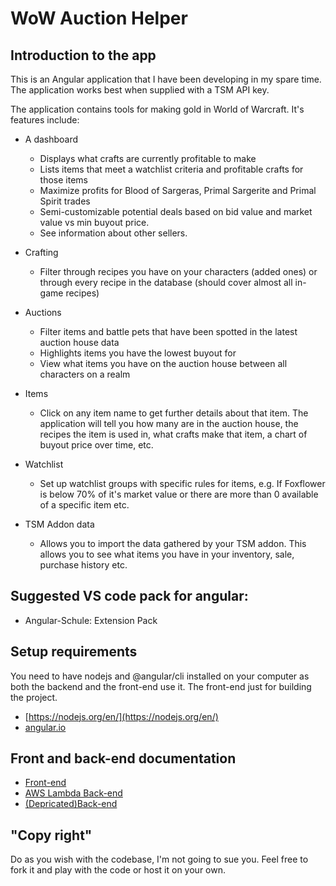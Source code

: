 # WoW Auction Helper
## Introduction to the app
This is an Angular application that I have been developing in my spare time. The application works best when supplied with a TSM API key.

The application contains tools for making gold in World of Warcraft. It's features include:
* A dashboard
  * Displays what crafts are currently profitable to make
  * Lists items that meet a watchlist criteria and profitable crafts for those items
  * Maximize profits for Blood of Sargeras, Primal Sargerite and Primal Spirit trades
  * Semi-customizable potential deals based on bid value and market value vs min buyout price.
  * See information about other sellers.
* Crafting
  * Filter through recipes you have on your characters (added ones) or through every recipe in the database (should cover almost all in-game recipes)
* Auctions
  * Filter items and battle pets that have been spotted in the latest auction house data
  * Highlights items you have the lowest buyout for
  * View what items you have on the auction house between all characters on a realm
* Items
  * Click on any item name to get further details about that item. The application will tell you how many are in the auction house, the recipes the item is used in, what crafts make that item, a chart of buyout price over time, etc.
* Watchlist
  * Set up watchlist groups with specific rules for items, e.g. If Foxflower is below 70% of it's market value or there are more than 0 available of a specific item etc.

* TSM Addon data
  * Allows you to import the data gathered by your TSM addon. This allows you to see what items you have in your inventory, sale, purchase history etc.

## Suggested VS code pack for angular:
* Angular-Schule: Extension Pack

## Setup requirements
You need to have nodejs and @angular/cli installed on your computer as both the backend and the front-end use it. The front-end just for building the project.
* [https://nodejs.org/en/](https://nodejs.org/en/)
* [angular.io](https://angular.io/guide/quickstart)

## Front and back-end documentation
* [Front-end](client/src/client/client.md)
* [AWS Lambda Back-end](client/src/lambda/lambda.md)
* [(Depricated)Back-end](server/node-server.md)


## "Copy right"
Do as you wish with the codebase, I'm not going to sue you. Feel free to fork it and play with the code or host it on your own.
